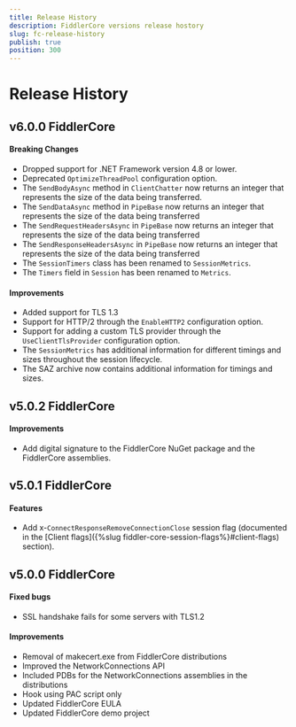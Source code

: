 ```yaml
---
title: Release History
description: FiddlerCore versions release hostory
slug: fc-release-history
publish: true
position: 300
---
```


# Release History

## v6.0.0 FiddlerCore

#### Breaking Changes

- Dropped support for .NET Framework version 4.8 or lower.
- Deprecated `OptimizeThreadPool` configuration option.
- The `SendBodyAsync` method in `ClientChatter` now returns an integer that represents the size of the data being transferred.
- The `SendDataAsync` method in `PipeBase` now returns an integer that represents the size of the data being transferred
- The `SendRequestHeadersAsync` in `PipeBase` now returns an integer that represents the size of the data being transferred
- The `SendResponseHeadersAsync` in `PipeBase` now returns an integer that represents the size of the data being transferred
- The `SessionTimers` class has been renamed to `SessionMetrics`.
- The `Timers` field in `Session` has been renamed to `Metrics`.

#### Improvements

- Added support for TLS 1.3
- Support for HTTP/2 through the `EnableHTTP2` configuration option.
- Support for adding a custom TLS provider through the `UseClientTlsProvider` configuration option.
- The `SessionMetrics` has additional information for different timings and sizes throughout the session lifecycle.
- The SAZ archive now contains additional information for timings and sizes.

## v5.0.2 FiddlerCore

#### Improvements

- Add digital signature to the FiddlerCore NuGet package and the FiddlerCore assemblies.

## v5.0.1 FiddlerCore

#### Features

- Add x-`ConnectResponseRemoveConnectionClose` session flag (documented in the [Client flags]({%slug fiddler-core-session-flags%}#client-flags) section).

## v5.0.0 FiddlerCore

#### Fixed bugs

- SSL handshake fails for some servers with TLS1.2

#### Improvements

- Removal of makecert.exe from FiddlerCore distributions
- Improved the NetworkConnections API
- Included PDBs for the NetworkConnections assemblies in the distributions
- Hook using PAC script only
- Updated FiddlerCore EULA
- Updated FiddlerCore demo project
